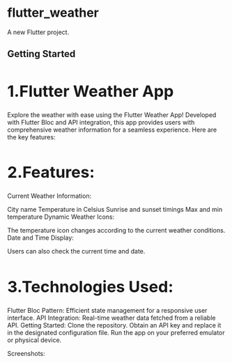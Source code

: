 # flutter_weather

A new Flutter project.

## Getting Started

<h1 style="font-size: 36px;">1.Flutter Weather App</h1>
Explore the weather with ease using the Flutter Weather App! Developed with Flutter Bloc and API integration, this app provides users with comprehensive weather information for a seamless experience. Here are the key features:

<h1 style="font-size: 36px;">2.Features:</h1>
Current Weather Information:

City name
Temperature in Celsius
Sunrise and sunset timings
Max and min temperature
Dynamic Weather Icons:

The temperature icon changes according to the current weather conditions.
Date and Time Display:

Users can also check the current time and date.
<h1 style="font-size: 36px;">3.Technologies Used:</h1>
Flutter Bloc Pattern: Efficient state management for a responsive user interface.
API Integration: Real-time weather data fetched from a reliable API.
Getting Started:
Clone the repository.
Obtain an API key and replace it in the designated configuration file.
Run the app on your preferred emulator or physical device.

Screenshots:
